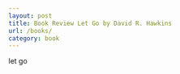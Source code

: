 ```yaml
---
layout: post
title: Book Review Let Go by David R. Hawkins
url: /books/
category: book
---
```

let go